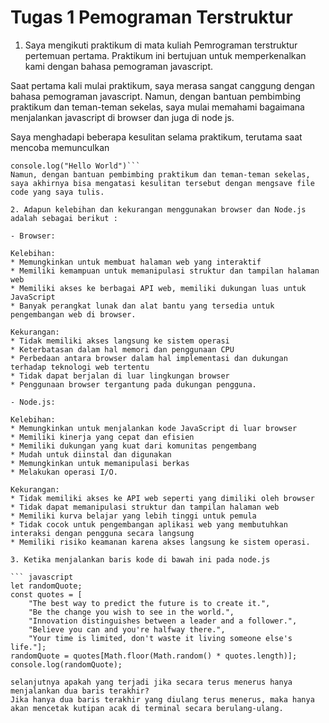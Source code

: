 # Tugas 1 Pemograman Terstruktur
1. Saya mengikuti praktikum di mata kuliah Pemrograman terstruktur pertemuan pertama. Praktikum ini bertujuan untuk memperkenalkan kami dengan bahasa pemograman javascript. 

Saat pertama kali mulai praktikum, saya merasa sangat canggung dengan bahasa pemograman javascript. Namun, dengan bantuan pembimbing praktikum dan teman-teman sekelas, saya mulai memahami bagaimana menjalankan javascript di browser dan juga di node js.

Saya menghadapi beberapa kesulitan selama praktikum, terutama saat mencoba memunculkan 
``` javacript
console.log("Hello World")```
Namun, dengan bantuan pembimbing praktikum dan teman-teman sekelas, saya akhirnya bisa mengatasi kesulitan tersebut dengan mengsave file code yang saya tulis.

2. Adapun kelebihan dan kekurangan menggunakan browser dan Node.js adalah sebagai berikut : 

- Browser:

Kelebihan: 
* Memungkinkan untuk membuat halaman web yang interaktif
* Memiliki kemampuan untuk memanipulasi struktur dan tampilan halaman web
* Memiliki akses ke berbagai API web, memiliki dukungan luas untuk JavaScript
* Banyak perangkat lunak dan alat bantu yang tersedia untuk pengembangan web di browser.

Kekurangan: 
* Tidak memiliki akses langsung ke sistem operasi
* Keterbatasan dalam hal memori dan penggunaan CPU
* Perbedaan antara browser dalam hal implementasi dan dukungan terhadap teknologi web tertentu
* Tidak dapat berjalan di luar lingkungan browser
* Penggunaan browser tergantung pada dukungan pengguna.

- Node.js:

Kelebihan: 
* Memungkinkan untuk menjalankan kode JavaScript di luar browser
* Memiliki kinerja yang cepat dan efisien
* Memiliki dukungan yang kuat dari komunitas pengembang
* Mudah untuk diinstal dan digunakan
* Memungkinkan untuk memanipulasi berkas
* Melakukan operasi I/O.

Kekurangan: 
* Tidak memiliki akses ke API web seperti yang dimiliki oleh browser
* Tidak dapat memanipulasi struktur dan tampilan halaman web
* Memiliki kurva belajar yang lebih tinggi untuk pemula
* Tidak cocok untuk pengembangan aplikasi web yang membutuhkan interaksi dengan pengguna secara langsung
* Memiliki risiko keamanan karena akses langsung ke sistem operasi.

3. Ketika menjalankan baris kode di bawah ini pada node.js

``` javascript
let randomQuote;
const quotes = [
    "The best way to predict the future is to create it.",
    "Be the change you wish to see in the world.",
    "Innovation distinguishes between a leader and a follower.",
    "Believe you can and you're halfway there.",
    "Your time is limited, don't waste it living someone else's life."];
randomQuote = quotes[Math.floor(Math.random() * quotes.length)];
console.log(randomQuote);

selanjutnya apakah yang terjadi jika secara terus menerus hanya menjalankan dua baris terakhir? 
Jika hanya dua baris terakhir yang diulang terus menerus, maka hanya akan mencetak kutipan acak di terminal secara berulang-ulang.
